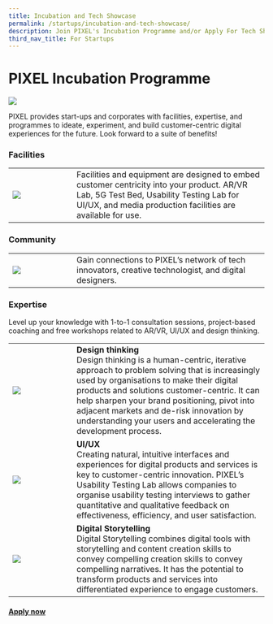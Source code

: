 ```yaml
---
title: Incubation and Tech Showcase
permalink: /startups/incubation-and-tech-showcase/
description: Join PIXEL's Incubation Programme and/or Apply For Tech Showcase
third_nav_title: For Startups
---
```


<h1>PIXEL Incubation Programme</h1>
<img src="https://drive.google.com/uc?export=view&amp;id=1QzMSI8IblGjMdZWynQUaVzwlrtIkDclG">

PIXEL provides start-ups and corporates with facilities, expertise, and programmes to ideate, experiment, and build customer-centric digital experiences for the future. Look forward to a suite of benefits!

<h3>Facilities</h3>
<table>
	<tr>
		<td style="width:25%"><img src="https://drive.google.com/uc?export=view&amp;id=1uc1e8ceXzID4dw7cEf0FctKCe2ke6lgQ"></td>
		<td>Facilities and equipment are designed to embed customer centricity into your product. AR/VR Lab, 5G Test Bed, Usability Testing Lab for UI/UX, and media production facilities are  available for use.</td>
	</tr>
</table>

<h3>Community</h3>
<table>
	<tr>
		<td style="width:25%"><img src="https://drive.google.com/uc?export=view&amp;id=1uc1e8ceXzID4dw7cEf0FctKCe2ke6lgQ"></td>
		<td>Gain connections to PIXEL’s network of tech innovators, creative technologist, and digital designers.</td>
	</tr>
</table>

<h3>Expertise</h3>
Level up your knowledge with 1-to-1 consultation sessions, project-based coaching and free workshops related to AR/VR, UI/UX and design thinking. 

<table>
	<tr>
		<td style="width:25%"><img src="https://drive.google.com/uc?export=view&amp;id=1moKrFdB1oXCkoUtkpsIFs-VeD39mo4_U"></td>
		<td><b>Design thinking</b> 
			<br>Design thinking is a human-centric, iterative approach to problem solving that is increasingly used by organisations to make their digital products and solutions customer-centric. It can help sharpen your brand positioning, pivot into adjacent markets and de-risk innovation by understanding your users and accelerating the development process.</td>
	</tr>
	<tr>
			<td><img src="https://drive.google.com/uc?export=view&amp;id=1CN-MTng5vdOrPX9ay-furMZqWUfnDB6j"></td>
	<td><b>UI/UX</b>
		<br>Creating natural, intuitive interfaces and experiences for digital products and services is key to customer-centric innovation. PIXEL’s Usability Testing Lab allows companies to organise usability testing interviews to gather quantitative and qualitative feedback on effectiveness, efficiency, and user satisfaction.</td>
	</tr>
	<tr>
			<td><img src="https://drive.google.com/uc?export=view&amp;id=1lKbeq0EAKAgJi35GSg2cfZSKHCmY2P8C"></td>
		<td><b>Digital Storytelling</b>
	<br>Digital Storytelling combines digital tools with storytelling and content creation skills to convey compelling creation skills to convey compelling narratives. It has the potential to transform products and services into differentiated experience to engage customers.</td>
	</tr>
</table>

<h4><a href="https://form.gov.sg/#!/6347a3c39854900012674f4d" target="_blank">Apply now</a></h4>